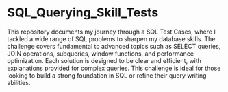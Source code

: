 # SQL_Querying_Skill_Tests

This repository documents my journey through a SQL Test Cases, where I tackled a wide range of SQL problems to sharpen my database skills. The challenge covers fundamental to advanced topics such as SELECT queries, JOIN operations, subqueries, window functions, and performance optimization. Each solution is designed to be clear and efficient, with explanations provided for complex queries. This challenge is ideal for those looking to build a strong foundation in SQL or refine their query writing abilities.
